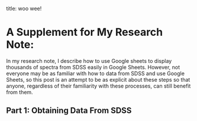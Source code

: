 title: woo wee!
# A Supplement for My Research Note:

In my research note, I describe how to use Google sheets to display thousands of spectra from SDSS easily in Google Sheets. However, not everyone may be as familiar with how to data from SDSS and use Google Sheets, so this post is an attempt to be as explicit about these steps so that anyone, regardless of their familiarity with these processes, can still benefit from them.

## Part 1: Obtaining Data From SDSS


```python

```
